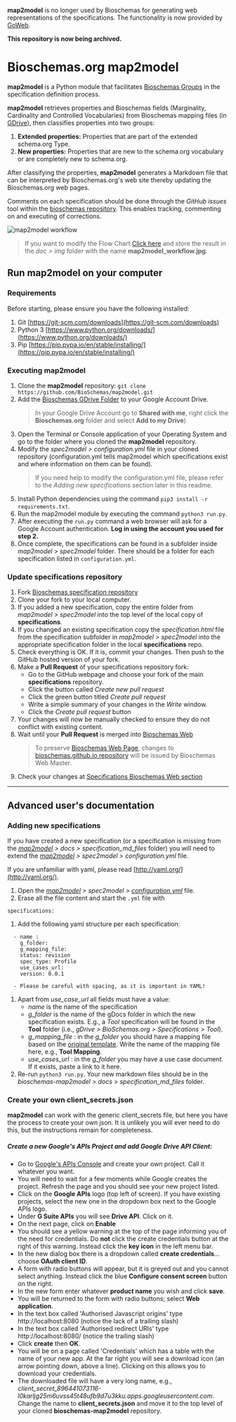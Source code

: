 **map2model** is no longer used by Bioschemas for generating web representations of the specifications. The functionality is now provided by [GoWeb](https://github.com/BioSchemas/bioschemas-goweb).

**This repository is now being archived.**

# Bioschemas.org map2model

**map2model** is a Python module that facilitates [Bioschemas Groups](http://bioschemas.org/groups/) in the specification definition process.

**map2model** retrieves properties and Bioschemas fields (Marginality, Cardinality and Controlled Vocabularies) from Bioschemas mapping files (in [GDrive](https://drive.google.com/drive/folders/0Bw_p-HKWUjHoNThZOWNKbGhOODg?usp=sharing)), then classifies properties into two groups:
1. **Extended properties:** Properties that are part of the extended schema.org Type.
1. **New properties:** Properties that are new to the schema.org vocabulary or are completely new to schema.org.

After classifying the properties, **map2model** generates a Markdown file that can be interpreted by Bioschemas.org's web site thereby updating the Bioschemas.org web pages.

Comments on each specification should be done through the *GitHub issues* tool within the [bioschemas repository](https://github.com/BioSchemas/bioschemas). This enables tracking, commenting on and executing of corrections.

![map2model workflow](../master/docs/img/map2model_workflow.jpg)
> If you want to modify the Flow Chart [Click here](https://drive.google.com/file/d/0B9lW_BhBep0TY3NpZ3ZxRnAySkk/view?usp=sharing) and store the result in the *doc > img* folder with the name **map2model_workflow.jpg**.

## Run map2model on your computer

### Requirements

Before starting, please ensure you have the following installed:
1. Git [https://git-scm.com/downloads](https://git-scm.com/downloads)
1. Python 3  [https://www.python.org/downloads/](https://www.python.org/downloads/)
1. Pip [https://pip.pypa.io/en/stable/installing/](https://pip.pypa.io/en/stable/installing/)


### Executing map2model

1. Clone the **map2model** repository: ```git clone https://github.com/BioSchemas/map2model.git```
1. Add the [Bioschemas GDrive Folder](https://drive.google.com/open?id=0B8yXU9SkT3ftaWJtTGYyTTJjck0) to your Google Account Drive.
      > In your Google Drive Account go to **Shared with me**, right click the **Bioschemas.org** folder and select **Add to my Drive**)
1. Open the Terminal or Console application of your Operating System and go to the folder where you cloned the **map2model** repository.
1. Modify the *spec2model > configuration.yml* file in your cloned repository (configuration.yml tells map2model which specifications exist and where information on them can be found).
      > If you need help to modify the configuration.yml file, please refer to the *Adding new specifications* section later in this readme.
1. Install Python dependencies using the command ```pip3 install -r requirements.txt```.
1. Run the map2model module by executing the command ```python3 run.py```.
1. After executing the ```run.py``` command a web browser will ask for a Google Account authentication. **Log in using the account you used for step 2.**
1. Once complete, the specifications can be found in a subfolder inside *map2model > spec2model* folder. There should be a folder for each specification listed in ```configuration.yml```.

### Update specifications repository

1. Fork [Bioschemas specification repository](https://github.com/BioSchemas/specifications)
1. Clone your fork to your local computer.
1. If you added a new specification, copy the entire folder from *map2model > spec2model* into the top level of the local copy of **specifications**.
1. If you changed an existing specification copy the *specification.html* file from the specification subfolder in *map2model > spec2model* into the appropriate specification folder in the local **specifications** repo.
1. Check everything is OK. If it is, commit your changes. Then push to the GitHub hosted version of your fork.
1. Make a **Pull Request** of your specifications repository fork:
      - Go to the GitHub webpage and choose your fork of the main **specifications** repository.
      - Click the button called *Create new pull request*
      - Click the green button titled *Create pull request*
      - Write a simple summary of your changes in the *Write* window.
      - Click the *Create pull request* button
1. Your changes will now be manually checked to ensure they do not conflict with existing content.
1. Wait until your **Pull Request** is merged into [Bioschemas Web](https://github.com/BioSchemas/bioschemas.github.io)
      > To preserve [Bioschemas Web Page](http://bioschemas.org), changes to [bioschemas.github.io repository](https://github.com/BioSchemas/bioschemas.github.io) will be issued by Bioschemas Web Master.
1. Check your changes at [Specifications Bioschemas Web section](htt://bioschemas.org/bsc_specs)

****
## Advanced user's documentation

### Adding new specifications

If you have created a new specification (or a specification is missing from the 
*[map2model](https://github.com/BioSchemas/map2model) > docs > specification_md_files* folder) 
you will need to extend the *[map2model](https://github.com/BioSchemas/map2model) > spec2model > configuration.yml* file.

If you are unfamiliar with yaml, please read [http://yaml.org/](http://yaml.org/).

1. Open the *[map2model](https://github.com/BioSchemas/map2model) > spec2model > [configuration.yml](https://github.com/BioSchemas/map2model/blob/master/spec2model/configuration.yml)* file.
1. Erase all the file content and start the ```.yml``` file with
```
specifications:
```
1. Add the following yaml structure per each specification:
```
  - name :
    g_folder:
    g_mapping_file:
    status: revision
    spec_type: Profile
    use_cases_url:
    version: 0.0.1
```
      - Please be careful with spacing, as it is important in YAML!
1. Apart from *use_case_url* all fields must have a value:
      - *name* is the name of the specification
      - *g_folder* is the name of the gDocs folder in which the new specification exists. E.g., a *Tool* specification will be found in the **Tool** folder (i.e., *gDrive > BioSchemas.org > Specifications > Tool*).
      - *g_mapping_file* : in the *g_folder* you should have a mapping file based on the [original template](https://docs.google.com/spreadsheets/d/1OMBiB8SXiRe1b3Cl91IuNlHbJ9_UXHg8B-GY0MYRSaY/edit?usp=sharing). Write the name of the mapping file here, e.g., **Tool Mapping**.
      - *use_cases_url* : in the *g_folder* you may have a use case document. If it exists, paste a link to it here.
1. Re-run ```python3 run.py```. Your new markdown files should be in the *bioschemas-map2model > docs > specification_md_files* folder.

### Create your own client_secrets.json

**map2model** can work with the generic client_secrets file, but here you have the process to create your own json. It is unlikely you will ever need to do this, but the instructions remain for completeness.

##### Create a new Google's APIs Project and add Google Drive API Client:
- Go to [Google's APIs Console](https://console.developers.google.com/iam-admin/projects) and create your own project. Call it whatever you want.
- You will need to wait for a few moments while Google creates the project. Refresh the page and you should see your new project listed.
- Click on the **Google APIs** logo (top left of screen). If you have existing projects, select the new one in the dropdown box next to the Google APIs logo.
- Under **G Suite APIs** you will see **Drive API**. Click on it.
- On the next page, click on **Enable**
- You should see a yellow warning at the top of the page informing you of the need for credentials. Do **not** click the create credentials button at the right of this warning. Instead click the **key icon** in the left menu bar.
- In the new dialog box there is a dropdown called **create credentials**... choose **OAuth client ID**.
- A form with radio buttons will appear, but it is greyed out and you cannot select anything. Instead click the blue  **Configure consent screen** button on the right.
- In the new form enter whatever **product name** you wish and click **save**.
- You will be returned to the form with radio buttons; select **Web application**.
- In the text box called 'Authorised Javascript origins' type http://localhost:8080 (notice the lack of a trailing slash)
- In the text box called 'Authorised redirect URIs' type http://localhost:8080/ (notice the trailing slash)
- Click **create** then **OK**.
- You will be on a page called 'Credentials' which has a table with the name of your new app. At the far right you will see a download icon (an arrow pointing down, above a line). Clicking on this allows you to download your credentials.
- The downloaded file will have a very long name, e.g., *client_secret_896441073116-l0karljg25m6uvss45t48ufb9d7u3kku.apps.googleusercontent.com*. Change the name to **client_secrets.json** and move it to the top level of your cloned **bioschemas-map2model** repository.
